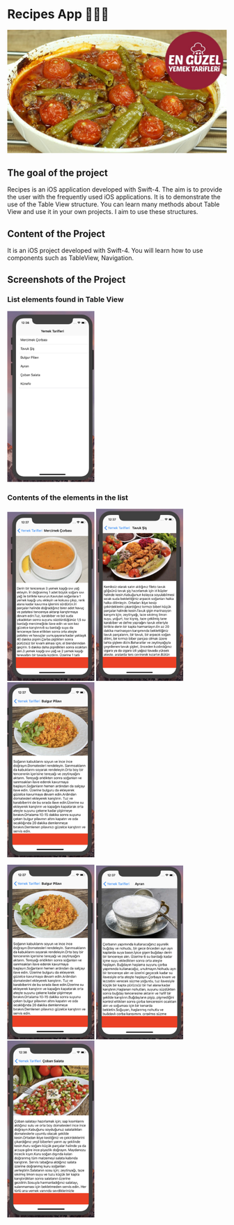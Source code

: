# Recipes App 👩🏻‍🍳

![Screenshot](yemek.jpg)

## The goal of the project

Recipes is an iOS application developed with Swift-4. The aim is to provide the user with the frequently used iOS applications.
It is to demonstrate the use of the Table View structure. You can learn many methods about Table View and use it in your own projects.
I aim to use these structures.

## Content of the Project
It is an iOS project developed with Swift-4. You will learn how to use components such as TableView, Navigation. <br>

## Screenshots of the Project

### List elements found in Table View

<img src="img1.png" width="200" />  

### Contents of the elements in the list

<img src="img2.png" width="200" /> <img src="img3.png" width="200" /> <img src="img4.png" width="200" />

<img src="img4.png" width="200" />  <img src="img5.png" width="200" /> <img src="img6.png" width="200" />
